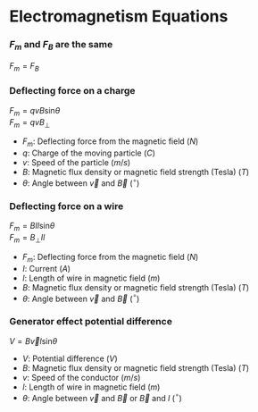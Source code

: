 # Electromagnetism Equations

### $F_m$ and $F_B$ are the same
$F_m = F_B$

### Deflecting force on a charge
$F_m = qvB\text{sin}\theta$\
$F_m = qvB_\perp$
- $F_m$: Deflecting force from the magnetic field ($N$)
- $q$: Charge of the moving particle ($C$)
- $v$: Speed of the particle ($m/s$)
- $B$: Magnetic flux density or magnetic field strength (Tesla) ($T$)
- $\theta$: Angle between $\vec v$ and $\vec B$ ($^\circ$)

### Deflecting force on a wire
$F_m = BIl\text{sin}\theta$\
$F_m = B_\perp Il$
- $F_m$: Deflecting force from the magnetic field ($N$)
- $I$: Current ($A$)
- $l$: Length of wire in magnetic field ($m$)
- $B$: Magnetic flux density or magnetic field strength (Tesla) ($T$)
- $\theta$: Angle between $\vec v$ and $\vec B$ ($^\circ$)

### Generator effect potential difference
$V = B\vec{v}l\text{sin}\theta$
- $V$: Potential difference ($V$)
- $B$: Magnetic flux density or magnetic field strength (Tesla) ($T$)
- $v$: Speed of the conductor ($m/s$)
- $l$: Length of wire in magnetic field ($m$)
- $\theta$: Angle between $\vec v$ and $\vec B$ or $\vec B$ and $l$ ($^\circ$)